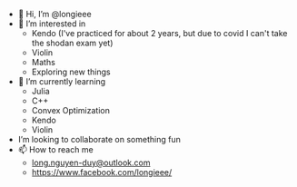 - 👋 Hi, I’m @longieee
- 👀 I’m interested in 
  - Kendo (I've practiced for about 2 years, but due to covid I can't take the shodan exam yet)
  - Violin
  - Maths
  - Exploring new things
- 🌱 I’m currently learning
  - Julia
  - C++
  - Convex Optimization
  - Kendo
  - Violin
- I’m looking to collaborate on something fun
- 📫 How to reach me 
  - long.nguyen-duy@outlook.com
  - https://www.facebook.com/longieee/

<!---
dlongng/dlongng is a ✨ special ✨ repository because its `README.md` (this file) appears on your GitHub profile.
You can click the Preview link to take a look at your changes.
--->
